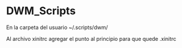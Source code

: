 # DWM_Scripts
En la carpeta del usuario ~/.scripts/dwm/

Al archivo xinitrc agregar el punto al principio
para que quede .xinitrc

